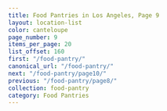 ```yaml
---
title: Food Pantries in Los Angeles, Page 9
layout: location-list
color: canteloupe
page_number: 9
items_per_page: 20
list_offset: 160
first: "/food-pantry/"
canonical_url: "/food-pantry/"
next: "/food-pantry/page10/"
previous: "/food-pantry/page8/"
collection: food-pantry
category: Food Pantries
---
```


